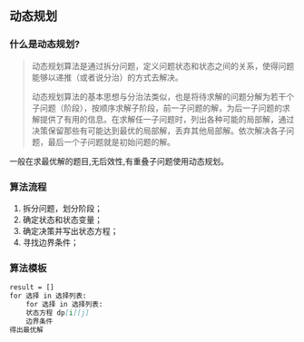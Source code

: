 ## 动态规划

### 什么是动态规划?
> 动态规划算法是通过拆分问题，定义问题状态和状态之间的关系，使得问题能够以递推（或者说分治）的方式去解决。
>
> 动态规划算法的基本思想与分治法类似，也是将待求解的问题分解为若干个子问题（阶段），按顺序求解子阶段，前一子问题的解，为后一子问题的求解提供了有用的信息。在求解任一子问题时，列出各种可能的局部解，通过决策保留那些有可能达到最优的局部解，丢弃其他局部解。依次解决各子问题，最后一个子问题就是初始问题的解。

一般在求最优解的题目,无后效性,有重叠子问题使用动态规划。

### 算法流程
1. 拆分问题，划分阶段；
2. 确定状态和状态变量；
3. 确定决策并写出状态方程；
4. 寻找边界条件；

### 算法模板
```markdown
result = []
for 选择 in 选择列表:
    for 选择 in 选择列表:
    状态方程 dp[i][j]
    边界条件
得出最优解
```
